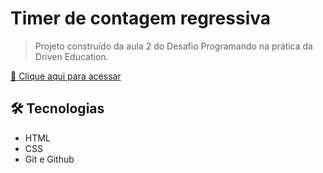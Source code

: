 # Timer de contagem regressiva

> Projeto construído da aula 2 do Desafio Programando na prática da Driven Education.

[🔗 Clique aqui para acessar](https://lineeiko.github.io/Timer-de-contagem-regressiva/)

## 🛠 Tecnologias

- HTML
- CSS
- Git e Github
